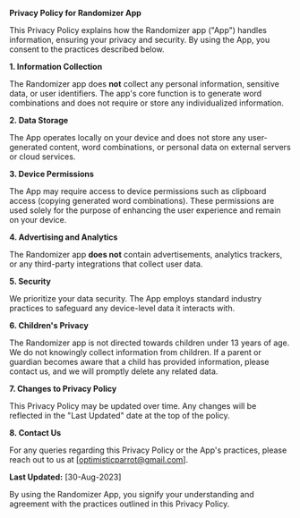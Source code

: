 **Privacy Policy for Randomizer App**

This Privacy Policy explains how the Randomizer app ("App") handles information, ensuring your privacy and security. By using the App, you consent to the practices described below.

**1. Information Collection**

The Randomizer app does **not** collect any personal information, sensitive data, or user identifiers. The app's core function is to generate word combinations and does not require or store any individualized information.

**2. Data Storage**

The App operates locally on your device and does not store any user-generated content, word combinations, or personal data on external servers or cloud services.

**3. Device Permissions**

The App may require access to device permissions such as clipboard access (copying generated word combinations). These permissions are used solely for the purpose of enhancing the user experience and remain on your device.

**4. Advertising and Analytics**

The Randomizer app **does not** contain advertisements, analytics trackers, or any third-party integrations that collect user data.

**5. Security**

We prioritize your data security. The App employs standard industry practices to safeguard any device-level data it interacts with.

**6. Children's Privacy**

The Randomizer app is not directed towards children under 13 years of age. We do not knowingly collect information from children. If a parent or guardian becomes aware that a child has provided information, please contact us, and we will promptly delete any related data.

**7. Changes to Privacy Policy**

This Privacy Policy may be updated over time. Any changes will be reflected in the "Last Updated" date at the top of the policy.

**8. Contact Us**

For any queries regarding this Privacy Policy or the App's practices, please reach out to us at [optimisticparrot@gmail.com].

**Last Updated:** [30-Aug-2023]

By using the Randomizer App, you signify your understanding and agreement with the practices outlined in this Privacy Policy.
